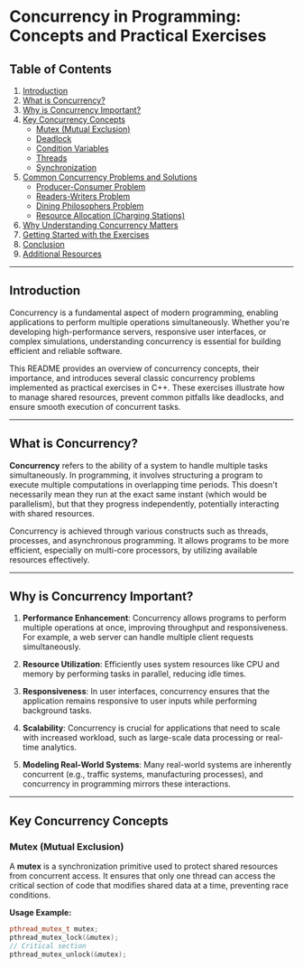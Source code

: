 # Concurrency in Programming: Concepts and Practical Exercises

## Table of Contents
1. [Introduction](#introduction)
2. [What is Concurrency?](#what-is-concurrency)
3. [Why is Concurrency Important?](#why-is-concurrency-important)
4. [Key Concurrency Concepts](#key-concurrency-concepts)
    - [Mutex (Mutual Exclusion)](#mutex-mutual-exclusion)
    - [Deadlock](#deadlock)
    - [Condition Variables](#condition-variables)
    - [Threads](#threads)
    - [Synchronization](#synchronization)
5. [Common Concurrency Problems and Solutions](#common-concurrency-problems-and-solutions)
    - [Producer-Consumer Problem](#producer-consumer-problem)
    - [Readers-Writers Problem](#readers-writers-problem)
    - [Dining Philosophers Problem](#dining-philosophers-problem)
    - [Resource Allocation (Charging Stations)](#resource-allocation-charging-stations)
6. [Why Understanding Concurrency Matters](#why-understanding-concurrency-matters)
7. [Getting Started with the Exercises](#getting-started-with-the-exercises)
8. [Conclusion](#conclusion)
9. [Additional Resources](#additional-resources)

---

## Introduction

Concurrency is a fundamental aspect of modern programming, enabling applications to perform multiple operations simultaneously. Whether you're developing high-performance servers, responsive user interfaces, or complex simulations, understanding concurrency is essential for building efficient and reliable software.

This README provides an overview of concurrency concepts, their importance, and introduces several classic concurrency problems implemented as practical exercises in C++. These exercises illustrate how to manage shared resources, prevent common pitfalls like deadlocks, and ensure smooth execution of concurrent tasks.

---

## What is Concurrency?

**Concurrency** refers to the ability of a system to handle multiple tasks simultaneously. In programming, it involves structuring a program to execute multiple computations in overlapping time periods. This doesn't necessarily mean they run at the exact same instant (which would be parallelism), but that they progress independently, potentially interacting with shared resources.

Concurrency is achieved through various constructs such as threads, processes, and asynchronous programming. It allows programs to be more efficient, especially on multi-core processors, by utilizing available resources effectively.

---

## Why is Concurrency Important?

1. **Performance Enhancement**: Concurrency allows programs to perform multiple operations at once, improving throughput and responsiveness. For example, a web server can handle multiple client requests simultaneously.

2. **Resource Utilization**: Efficiently uses system resources like CPU and memory by performing tasks in parallel, reducing idle times.

3. **Responsiveness**: In user interfaces, concurrency ensures that the application remains responsive to user inputs while performing background tasks.

4. **Scalability**: Concurrency is crucial for applications that need to scale with increased workload, such as large-scale data processing or real-time analytics.

5. **Modeling Real-World Systems**: Many real-world systems are inherently concurrent (e.g., traffic systems, manufacturing processes), and concurrency in programming mirrors these interactions.

---

## Key Concurrency Concepts

### Mutex (Mutual Exclusion)

A **mutex** is a synchronization primitive used to protect shared resources from concurrent access. It ensures that only one thread can access the critical section of code that modifies shared data at a time, preventing race conditions.

**Usage Example:**
```cpp
pthread_mutex_t mutex;
pthread_mutex_lock(&mutex);
// Critical section
pthread_mutex_unlock(&mutex);
